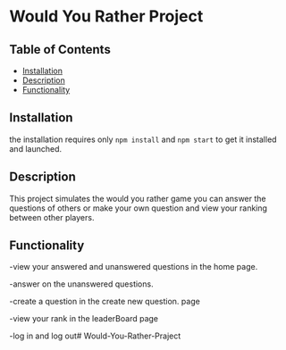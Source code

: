 # Would You Rather Project

## Table of Contents

* [Installation](#Installation)
* [Description](#Description)
* [Functionality](#Functionality)

## Installation

the installation requires only `npm install` and `npm start` to get it installed and launched.

## Description
This project simulates the would you rather game you can answer the questions of others or make your own question and view your ranking between other players.

## Functionality
-view your answered and unanswered questions in the home page.

-answer on the unanswered questions.

-create a question in the create new question. page

-view your rank in the leaderBoard page

-log in and log out# Would-You-Rather-Praject
